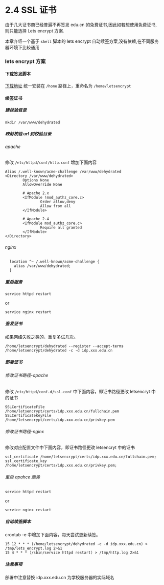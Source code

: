 # 2.4 SSL 证书

由于几大证书商已经普遍不再签发 edu.cn 的免费证书,因此如若想使用免费证书,则只能选择 Lets encrypt 方案.

本章介绍一个基于 `shell` 脚本的 lets encrypt 自动续签方案,没有依赖,在不同服务器环境下比较通用

### lets encrypt 方案
#### 下载签发脚本
[下载地址](https://github.com/lukas2511/dehydrated/releases)
统一安装在 `/home` 路径上，重命名为  `/home/letsencrypt`

#### 续签证书
##### 建校验目录
`mkdir /var/www/dehydrated`
##### 映射校验 url 到校验目录
###### apache
修改 `/etc/httpd/conf/http.conf` 增加下面内容
```
Alias /.well-known/acme-challenge /var/www/dehydrated
<Directory /var/www/dehydrated>
        Options None
        AllowOverride None

        # Apache 2.x
        <IfModule !mod_authz_core.c>
                Order allow,deny
                Allow from all
        </IfModule>

        # Apache 2.4
        <IfModule mod_authz_core.c>
                Require all granted
        </IfModule>
</Directory>
```
###### nginx
```
  location ^~ /.well-known/acme-challenge {
    alias /var/www/dehydrated;
  }
```
##### 重启服务
```
service httpd restart
```
or
```
service nginx restart
```
##### 签发证书
如果网络失败之类的，重复多试几次。
```
/home/letsencrypt/dehydrated --register --accept-terms
/home/letsencrypt/dehydrated -c -d idp.xxx.edu.cn
```
##### 部署证书
###### 修改证书路径-apache
修改 `/etc/httpd/conf.d/ssl.conf` 中下面内容，即证书路径更改 letsencryt 中的证书
```
SSLCertificateFile /home/letsencrypt/certs/idp.xxx.edu.cn/fullchain.pem
SSLCertificateKeyFile /home/letsencrypt/certs/idp.xxx.edu.cn/privkey.pem
```
###### 修改证书路径-nginx
修改对应配置文件中下面内容，即证书路径更改 letsencryt 中的证书
```
ssl_certificate /home/letsencrypt/certs/idp.xxx.edu.cn/fullchain.pem;
ssl_certificate_key /home/letsencrypt/certs/idp.xxx.edu.cn/privkey.pem;
```
###### 重启 apahce 服务
```
service httpd restart
```
or
```
service nginx restart
```

##### 自动续签脚本
crontab -e  中增加下面内容，每天尝试更新续签。
```
15 12 * * * (/home/letsencrypt/dehydrated -c -d idp.xxx.edu.cn) > /tmp/lets_encrypt.log 2>&1
15 4 * * * (/sbin/service httpd restart) > /tmp/http.log 2>&1
```
##### 注意事项
部署中注意替换 idp.xxx.edu.cn 为学校服务器的实际域名